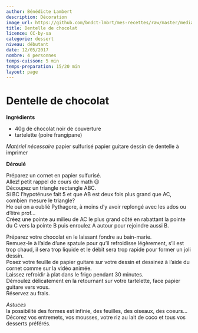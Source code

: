 ```yaml
---
author: Bénédicte Lambert
description: Décoration 
image_url: https://github.com/bndct-lmbrt/mes-recettes/raw/master/medias/dentelle.jpg
title: Dentelle de chocolat
licence: CC-by-sa
categorie: dessert
niveau: débutant
date: 12/05/2017
nombre: 4 personnes
temps-cuisson: 5 min
temps-preparation: 15/20 min
layout: page
---
```

# Dentelle de chocolat

**Ingrédients**

* 40g de chocolat noir de couverture
* tartelette (poire frangipane)

*Matériel nécessaire*
papier sulfurisé
papier guitare
dessin de dentelle à imprimer

**Déroulé**  

Préparez un cornet en papier sulfurisé.  
Allez! petit rappel de cours de math 😉  
Découpez un triangle rectangle ABC.  
Si BC l’hypoténuse fait 5  et que AB est deux fois plus grand que AC, combien mesure le triangle?  
He oui on a oublié Pythagore, à moins d’y avoir replongé avec les ados ou d’être prof…    
Créez une pointe au milieu de AC le plus grand côté en rabattant la pointe du C vers la pointe B puis enroulez A autour pour rejoindre aussi B.  

Préparez votre chocolat en le laissant fondre au bain-marie.  
Remuez-le à l’aide d’une spatule pour qu’il refroidisse légèrement, s’il est trop chaud, il sera trop liquide et le débit sera trop rapide pour former un joli dessin.  
Posez votre feuille de papier guitare sur votre dessin et dessinez à l’aide du cornet comme sur la vidéo animée.  
Laissez refroidir à plat dans le frigo pendant 30 minutes.  
Démoulez délicatement en la retournant sur votre tartelette, face papier guitare vers vous.  
Réservez au frais.  

*Astuces*  
la possibilité des formes est infinie, des feuilles, des oiseaux, des coeurs…  
Décorez vos entremets, vos mousses, votre riz au lait de coco  et tous vos desserts préférés.  

